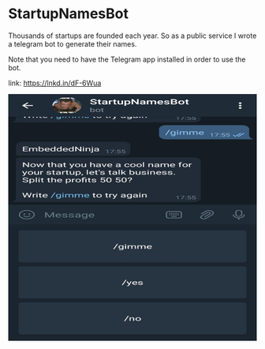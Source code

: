 # StartupNamesBot

Thousands of startups are founded each year.
So as a public service I wrote a telegram bot to generate their names.

Note that you need to have the Telegram app installed in order to use the bot.

link: https://lnkd.in/dF-6Wua

<img src="https://github.com/eyalgolan/StartupNamesBot/blob/master/bot_usage.jpg" width="750" height="500">
